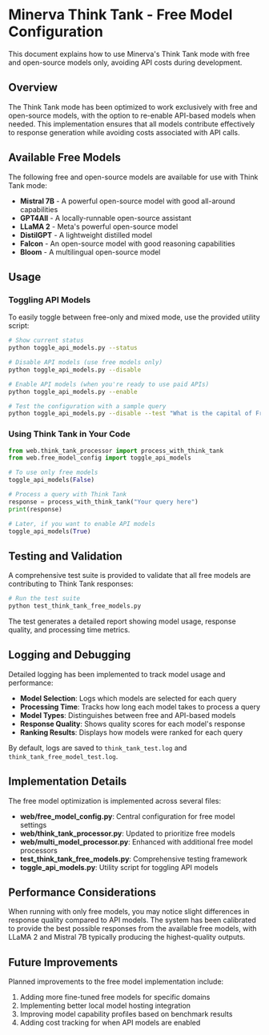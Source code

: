 # Minerva Think Tank - Free Model Configuration

This document explains how to use Minerva's Think Tank mode with free and open-source models only, avoiding API costs during development.

## Overview

The Think Tank mode has been optimized to work exclusively with free and open-source models, with the option to re-enable API-based models when needed. This implementation ensures that all models contribute effectively to response generation while avoiding costs associated with API calls.

## Available Free Models

The following free and open-source models are available for use with Think Tank mode:

- **Mistral 7B** - A powerful open-source model with good all-around capabilities
- **GPT4All** - A locally-runnable open-source assistant
- **LLaMA 2** - Meta's powerful open-source model
- **DistilGPT** - A lightweight distilled model
- **Falcon** - An open-source model with good reasoning capabilities
- **Bloom** - A multilingual open-source model

## Usage

### Toggling API Models

To easily toggle between free-only and mixed mode, use the provided utility script:

```bash
# Show current status
python toggle_api_models.py --status

# Disable API models (use free models only)
python toggle_api_models.py --disable

# Enable API models (when you're ready to use paid APIs)
python toggle_api_models.py --enable

# Test the configuration with a sample query
python toggle_api_models.py --disable --test "What is the capital of France?"
```

### Using Think Tank in Your Code

```python
from web.think_tank_processor import process_with_think_tank
from web.free_model_config import toggle_api_models

# To use only free models
toggle_api_models(False)

# Process a query with Think Tank
response = process_with_think_tank("Your query here")
print(response)

# Later, if you want to enable API models
toggle_api_models(True)
```

## Testing and Validation

A comprehensive test suite is provided to validate that all free models are contributing to Think Tank responses:

```bash
# Run the test suite
python test_think_tank_free_models.py
```

The test generates a detailed report showing model usage, response quality, and processing time metrics.

## Logging and Debugging

Detailed logging has been implemented to track model usage and performance:

- **Model Selection**: Logs which models are selected for each query
- **Processing Time**: Tracks how long each model takes to process a query
- **Model Types**: Distinguishes between free and API-based models
- **Response Quality**: Shows quality scores for each model's response
- **Ranking Results**: Displays how models were ranked for each query

By default, logs are saved to `think_tank_test.log` and `think_tank_free_model_test.log`.

## Implementation Details

The free model optimization is implemented across several files:

- **web/free_model_config.py**: Central configuration for free model settings
- **web/think_tank_processor.py**: Updated to prioritize free models
- **web/multi_model_processor.py**: Enhanced with additional free model processors
- **test_think_tank_free_models.py**: Comprehensive testing framework
- **toggle_api_models.py**: Utility script for toggling API models

## Performance Considerations

When running with only free models, you may notice slight differences in response quality compared to API models. The system has been calibrated to provide the best possible responses from the available free models, with LLaMA 2 and Mistral 7B typically producing the highest-quality outputs.

## Future Improvements

Planned improvements to the free model implementation include:

1. Adding more fine-tuned free models for specific domains
2. Implementing better local model hosting integration
3. Improving model capability profiles based on benchmark results
4. Adding cost tracking for when API models are enabled
